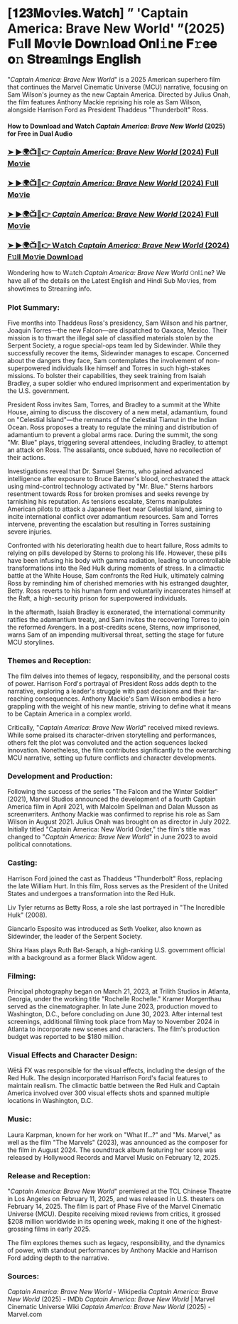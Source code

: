 # [𝟏𝟐𝟑𝐌𝐨𝚟𝐢𝐞𝐬.𝐖𝐚𝐭𝐜𝐡] ” 'Captain America: Brave New World' ”(2025) 𝐅𝚞𝐥𝐥 𝐌𝐨𝚟𝐢𝐞 𝐃𝐨𝐰𝚗𝐥𝐨𝐚𝐝 𝐎𝐧𝐥𝚒𝐧𝐞 𝐅𝚛𝐞𝐞 𝐨𝚗 𝐒𝐭𝐫𝐞𝐚𝚖𝐢𝐧𝐠𝐬 𝐄𝐧𝐠𝐥𝐢𝐬𝐡

"*Captain America: Brave New World*" is a 2025 American superhero film that continues the Marvel Cinematic Universe (MCU) narrative, focusing on Sam Wilson's journey as the new Captain America. Directed by Julius Onah, the film features Anthony Mackie reprising his role as Sam Wilson, alongside Harrison Ford as President Thaddeus "Thunderbolt" Ross.

#### How to Download and Watch *Captain America: Brave New World* (2025) for Free in Dual Audio

### [➤ ►🌍📺📱👉 *Captain America: Brave New World* (2024) F𝚞ll Mo𝚟ie](https://cutt.ly/te7fd9Ay)
### [➤ ►🌍📺📱👉 *Captain America: Brave New World* (2024) F𝚞ll Mo𝚟ie](https://cutt.ly/te7fd9Ay)
### [➤ ►🌍📺📱👉 *Captain America: Brave New World* (2024) F𝚞ll Mo𝚟ie](https://cutt.ly/te7fd9Ay)
### [➤ ►🌍📺📱👉 W𝚊tch *Captain America: Brave New World* (2024) F𝚞ll Mo𝚟ie Downl𝚘ad](https://cutt.ly/te7fd9Ay)

Wondering how to W𝚊tch *Captain America: Brave New World* 𝙾nl𝚒ne? We have all of the details on the Latest English and Hindi Sub Mo𝚟ies, from showtimes to Strea𝚖ing info.

### Plot Summary:

Five months into Thaddeus Ross's presidency, Sam Wilson and his partner, Joaquin Torres—the new Falcon—are dispatched to Oaxaca, Mexico. Their mission is to thwart the illegal sale of classified materials stolen by the Serpent Society, a rogue special-ops team led by Sidewinder. While they successfully recover the items, Sidewinder manages to escape. Concerned about the dangers they face, Sam contemplates the involvement of non-superpowered individuals like himself and Torres in such high-stakes missions. To bolster their capabilities, they seek training from Isaiah Bradley, a super soldier who endured imprisonment and experimentation by the U.S. government.

President Ross invites Sam, Torres, and Bradley to a summit at the White House, aiming to discuss the discovery of a new metal, adamantium, found on "Celestial Island"—the remnants of the Celestial Tiamut in the Indian Ocean. Ross proposes a treaty to regulate the mining and distribution of adamantium to prevent a global arms race. During the summit, the song "Mr. Blue" plays, triggering several attendees, including Bradley, to attempt an attack on Ross. The assailants, once subdued, have no recollection of their actions.

Investigations reveal that Dr. Samuel Sterns, who gained advanced intelligence after exposure to Bruce Banner's blood, orchestrated the attack using mind-control technology activated by "Mr. Blue." Sterns harbors resentment towards Ross for broken promises and seeks revenge by tarnishing his reputation. As tensions escalate, Sterns manipulates American pilots to attack a Japanese fleet near Celestial Island, aiming to incite international conflict over adamantium resources. Sam and Torres intervene, preventing the escalation but resulting in Torres sustaining severe injuries.

Confronted with his deteriorating health due to heart failure, Ross admits to relying on pills developed by Sterns to prolong his life. However, these pills have been infusing his body with gamma radiation, leading to uncontrollable transformations into the Red Hulk during moments of stress. In a climactic battle at the White House, Sam confronts the Red Hulk, ultimately calming Ross by reminding him of cherished memories with his estranged daughter, Betty. Ross reverts to his human form and voluntarily incarcerates himself at the Raft, a high-security prison for superpowered individuals.

In the aftermath, Isaiah Bradley is exonerated, the international community ratifies the adamantium treaty, and Sam invites the recovering Torres to join the reformed Avengers. In a post-credits scene, Sterns, now imprisoned, warns Sam of an impending multiversal threat, setting the stage for future MCU storylines.

### Themes and Reception:

The film delves into themes of legacy, responsibility, and the personal costs of power. Harrison Ford's portrayal of President Ross adds depth to the narrative, exploring a leader's struggle with past decisions and their far-reaching consequences. Anthony Mackie's Sam Wilson embodies a hero grappling with the weight of his new mantle, striving to define what it means to be Captain America in a complex world.

Critically, "*Captain America: Brave New World*" received mixed reviews. While some praised its character-driven storytelling and performances, others felt the plot was convoluted and the action sequences lacked innovation. Nonetheless, the film contributes significantly to the overarching MCU narrative, setting up future conflicts and character developments.

### Development and Production:

Following the success of the series "The Falcon and the Winter Soldier" (2021), Marvel Studios announced the development of a fourth Captain America film in April 2021, with Malcolm Spellman and Dalan Musson as screenwriters. Anthony Mackie was confirmed to reprise his role as Sam Wilson in August 2021. Julius Onah was brought on as director in July 2022. Initially titled "Captain America: New World Order," the film's title was changed to "*Captain America: Brave New World*" in June 2023 to avoid political connotations.

### Casting:

Harrison Ford joined the cast as Thaddeus "Thunderbolt" Ross, replacing the late William Hurt. In this film, Ross serves as the President of the United States and undergoes a transformation into the Red Hulk.

Liv Tyler returns as Betty Ross, a role she last portrayed in "The Incredible Hulk" (2008).

Giancarlo Esposito was introduced as Seth Voelker, also known as Sidewinder, the leader of the Serpent Society.

Shira Haas plays Ruth Bat-Seraph, a high-ranking U.S. government official with a background as a former Black Widow agent.

### Filming:

Principal photography began on March 21, 2023, at Trilith Studios in Atlanta, Georgia, under the working title "Rochelle Rochelle." Kramer Morgenthau served as the cinematographer. In late June 2023, production moved to Washington, D.C., before concluding on June 30, 2023. After internal test screenings, additional filming took place from May to November 2024 in Atlanta to incorporate new scenes and characters. The film's production budget was reported to be $180 million.

### Visual Effects and Character Design:

Wētā FX was responsible for the visual effects, including the design of the Red Hulk. The design incorporated Harrison Ford's facial features to maintain realism. The climactic battle between the Red Hulk and Captain America involved over 300 visual effects shots and spanned multiple locations in Washington, D.C.

### Music:

Laura Karpman, known for her work on "What If...?" and "Ms. Marvel," as well as the film "The Marvels" (2023), was announced as the composer for the film in August 2024. The soundtrack album featuring her score was released by Hollywood Records and Marvel Music on February 12, 2025.

### Release and Reception:

"*Captain America: Brave New World*" premiered at the TCL Chinese Theatre in Los Angeles on February 11, 2025, and was released in U.S. theaters on February 14, 2025. The film is part of Phase Five of the Marvel Cinematic Universe (MCU). Despite receiving mixed reviews from critics, it grossed $208 million worldwide in its opening week, making it one of the highest-grossing films in early 2025.

The film explores themes such as legacy, responsibility, and the dynamics of power, with standout performances by Anthony Mackie and Harrison Ford adding depth to the narrative.

### Sources:

*Captain America: Brave New World* - Wikipedia
*Captain America: Brave New World* (2025) - IMDb
*Captain America: Brave New World* | Marvel Cinematic Universe Wiki
*Captain America: Brave New World* (2025) - Marvel.com
